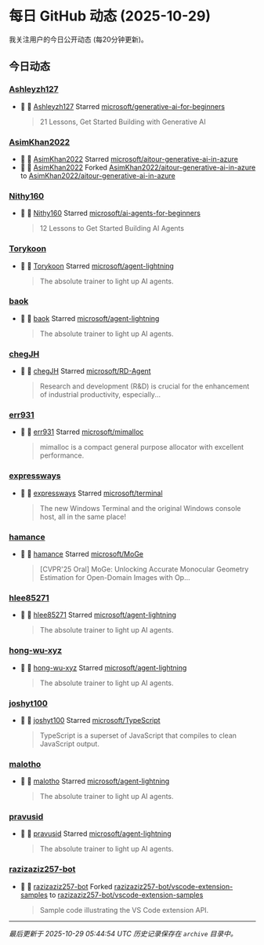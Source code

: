 # 每日 GitHub 动态 (2025-10-29)

我关注用户的今日公开动态 (每20分钟更新)。

## 今日动态

### [Ashleyzh127](https://github.com/Ashleyzh127)
- 🌟 👤 [Ashleyzh127](https://github.com/Ashleyzh127) Starred [microsoft/generative-ai-for-beginners](https://github.com/microsoft/generative-ai-for-beginners)
  > 21 Lessons, Get Started Building with Generative AI 

### [AsimKhan2022](https://github.com/AsimKhan2022)
- 🌟 👤 [AsimKhan2022](https://github.com/AsimKhan2022) Starred [microsoft/aitour-generative-ai-in-azure](https://github.com/microsoft/aitour-generative-ai-in-azure)
- 🍴 👤 [AsimKhan2022](https://github.com/AsimKhan2022) Forked [AsimKhan2022/aitour-generative-ai-in-azure](https://github.com/AsimKhan2022/aitour-generative-ai-in-azure) to [AsimKhan2022/aitour-generative-ai-in-azure](https://github.com/AsimKhan2022/aitour-generative-ai-in-azure)

### [Nithy160](https://github.com/Nithy160)
- 🌟 👤 [Nithy160](https://github.com/Nithy160) Starred [microsoft/ai-agents-for-beginners](https://github.com/microsoft/ai-agents-for-beginners)
  > 12 Lessons to Get Started Building AI Agents

### [Torykoon](https://github.com/Torykoon)
- 🌟 👤 [Torykoon](https://github.com/Torykoon) Starred [microsoft/agent-lightning](https://github.com/microsoft/agent-lightning)
  > The absolute trainer to light up AI agents.

### [baok](https://github.com/baok)
- 🌟 👤 [baok](https://github.com/baok) Starred [microsoft/agent-lightning](https://github.com/microsoft/agent-lightning)
  > The absolute trainer to light up AI agents.

### [chegJH](https://github.com/chegJH)
- 🌟 👤 [chegJH](https://github.com/chegJH) Starred [microsoft/RD-Agent](https://github.com/microsoft/RD-Agent)
  > Research and development (R&D) is crucial for the enhancement of industrial productivity, especially...

### [err931](https://github.com/err931)
- 🌟 👤 [err931](https://github.com/err931) Starred [microsoft/mimalloc](https://github.com/microsoft/mimalloc)
  > mimalloc is a compact general purpose allocator with excellent performance.

### [expressways](https://github.com/expressways)
- 🌟 👤 [expressways](https://github.com/expressways) Starred [microsoft/terminal](https://github.com/microsoft/terminal)
  > The new Windows Terminal and the original Windows console host, all in the same place!

### [hamance](https://github.com/hamance)
- 🌟 👤 [hamance](https://github.com/hamance) Starred [microsoft/MoGe](https://github.com/microsoft/MoGe)
  > [CVPR'25 Oral] MoGe: Unlocking Accurate Monocular Geometry Estimation for Open-Domain Images with Op...

### [hlee85271](https://github.com/hlee85271)
- 🌟 👤 [hlee85271](https://github.com/hlee85271) Starred [microsoft/agent-lightning](https://github.com/microsoft/agent-lightning)
  > The absolute trainer to light up AI agents.

### [hong-wu-xyz](https://github.com/hong-wu-xyz)
- 🌟 👤 [hong-wu-xyz](https://github.com/hong-wu-xyz) Starred [microsoft/agent-lightning](https://github.com/microsoft/agent-lightning)
  > The absolute trainer to light up AI agents.

### [joshyt100](https://github.com/joshyt100)
- 🌟 👤 [joshyt100](https://github.com/joshyt100) Starred [microsoft/TypeScript](https://github.com/microsoft/TypeScript)
  > TypeScript is a superset of JavaScript that compiles to clean JavaScript output.

### [malotho](https://github.com/malotho)
- 🌟 👤 [malotho](https://github.com/malotho) Starred [microsoft/agent-lightning](https://github.com/microsoft/agent-lightning)
  > The absolute trainer to light up AI agents.

### [pravusid](https://github.com/pravusid)
- 🌟 👤 [pravusid](https://github.com/pravusid) Starred [microsoft/agent-lightning](https://github.com/microsoft/agent-lightning)
  > The absolute trainer to light up AI agents.

### [razizaziz257-bot](https://github.com/razizaziz257-bot)
- 🍴 👤 [razizaziz257-bot](https://github.com/razizaziz257-bot) Forked [razizaziz257-bot/vscode-extension-samples](https://github.com/razizaziz257-bot/vscode-extension-samples) to [razizaziz257-bot/vscode-extension-samples](https://github.com/razizaziz257-bot/vscode-extension-samples)
  > Sample code illustrating the VS Code extension API.


---
*最后更新于 2025-10-29 05:44:54 UTC*
*历史记录保存在 `archive` 目录中。*
